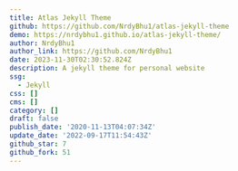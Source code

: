 ```yaml
---
title: Atlas Jekyll Theme
github: https://github.com/NrdyBhu1/atlas-jekyll-theme
demo: https://nrdybhu1.github.io/atlas-jekyll-theme/
author: NrdyBhu1
author_link: https://github.com/NrdyBhu1
date: 2023-11-30T02:30:52.824Z
description: A jekyll theme for personal website
ssg:
  - Jekyll
css: []
cms: []
category: []
draft: false
publish_date: '2020-11-13T04:07:34Z'
update_date: '2022-09-17T11:54:43Z'
github_star: 7
github_fork: 51
---
```

